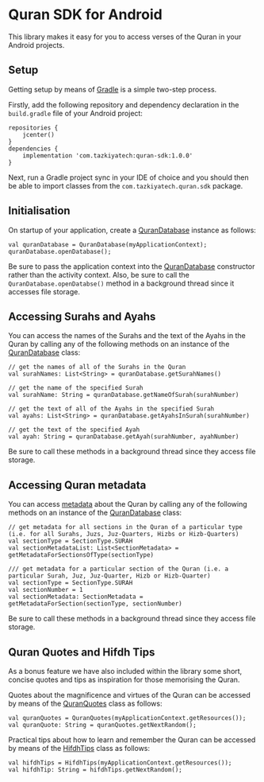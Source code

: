 # Quran SDK for Android

This library makes it easy for you to access verses of the Quran in your Android projects.

## Setup

Getting setup by means of [Gradle](https://gradle.org/) is a simple two-step process.

Firstly, add the following repository and dependency declaration in the `build.gradle` file of your Android project:

    repositories {
        jcenter()
    }
    dependencies {
        implementation 'com.tazkiyatech:quran-sdk:1.0.0'
    }

Next, run a Gradle project sync in your IDE of choice and you should then be able to import classes from the `com.tazkiyatech.quran.sdk` package.

## Initialisation

On startup of your application, create a [QuranDatabase](src/main/java/com/tazkiyatech/quran/sdk/database/QuranDatabase.kt) instance as follows:

    val quranDatabase = QuranDatabase(myApplicationContext);
    quranDatabase.openDatabase();

Be sure to pass the application context into the [QuranDatabase](src/main/java/com/tazkiyatech/quran/sdk/database/QuranDatabase.kt) constructor rather than the activity context. Also, be sure to call the `QuranDatabase.openDatabse()` method in a background thread since it accesses file storage.

## Accessing Surahs and Ayahs

You can access the names of the Surahs and the text of the Ayahs in the Quran by calling any of the following methods on an instance of the [QuranDatabase](src/main/java/com/tazkiyatech/quran/sdk/database/QuranDatabase.kt) class:

    // get the names of all of the Surahs in the Quran
    val surahNames: List<String> = quranDatabase.getSurahNames()
    
    // get the name of the specified Surah
    val surahName: String = quranDatabase.getNameOfSurah(surahNumber)
    
    // get the text of all of the Ayahs in the specified Surah
    val ayahs: List<String> = quranDatabase.getAyahsInSurah(surahNumber)
    
    // get the text of the specified Ayah
    val ayah: String = quranDatabase.getAyah(surahNumber, ayahNumber)

Be sure to call these methods in a background thread since they access file storage.

## Accessing Quran metadata

You can access [metadata](src/main/java/com/tazkiyatech/quran/sdk/model/SectionMetadata.kt) about the Quran by calling any of the following methods on an instance of the [QuranDatabase](src/main/java/com/tazkiyatech/quran/sdk/database/QuranDatabase.kt) class:

    // get metadata for all sections in the Quran of a particular type (i.e. for all Surahs, Juzs, Juz-Quarters, Hizbs or Hizb-Quarters)
    val sectionType = SectionType.SURAH
    val sectionMetadataList: List<SectionMetadata> = getMetadataForSectionsOfType(sectionType)

    /// get metadata for a particular section of the Quran (i.e. a particular Surah, Juz, Juz-Quarter, Hizb or Hizb-Quarter)
    val sectionType = SectionType.SURAH
    val sectionNumber = 1
    val sectionMetadata: SectionMetadata = getMetadataForSection(sectionType, sectionNumber)

Be sure to call these methods in a background thread since they access file storage.

## Quran Quotes and Hifdh Tips

As a bonus feature we have also included within the library some short, concise quotes and tips as inspiration for those memorising the Quran.

Quotes about the magnificence and virtues of the Quran can be accessed by means of the [QuranQuotes](src/main/java/com/tazkiyatech/quran/sdk/database/QuranQuotes.kt) class as follows:

    val quranQuotes = QuranQuotes(myApplicationContext.getResources());
    val quranQuote: String = quranQuotes.getNextRandom();

Practical tips about how to learn and remember the Quran can be accessed by means of the [HifdhTips](src/main/java/com/tazkiyatech/quran/sdk/database/HifdhTips.kt) class as follows:

    val hifdhTips = HifdhTips(myApplicationContext.getResources());
    val hifdhTip: String = hifdhTips.getNextRandom();
